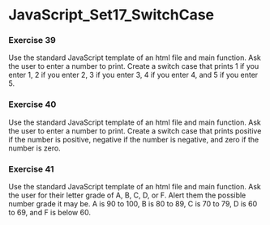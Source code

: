 # JavaScript_Set17_SwitchCase

### Exercise 39
Use the standard JavaScript template of an html file and main function. Ask the user to enter a number to print. Create a switch case that prints 1 if you enter 1, 2 if you enter 2, 3 if you enter 3, 4 if you enter 4, and 5 if you enter 5.

### Exercise 40
Use the standard JavaScript template of an html file and main function. Ask the user to enter a number to print. Create a switch case that prints positive if the number is positive, negative if the number is negative, and zero if the number is zero.

### Exercise 41
Use the standard JavaScript template of an html file and main function. Ask the user for their letter grade of A, B, C, D, or F. Alert them the possible number grade it may be. A is 90 to 100, B is 80 to 89, C is 70 to 79, D is 60 to 69, and F is below 60.
